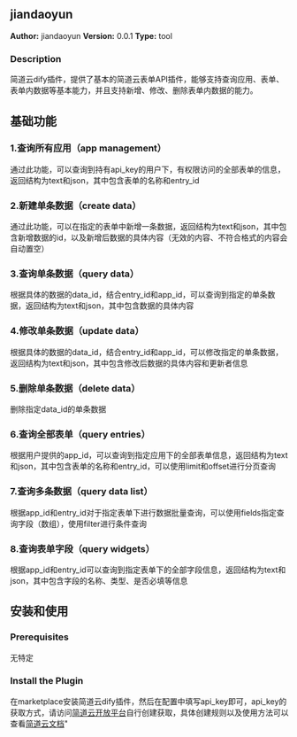 ## jiandaoyun

**Author:** jiandaoyun
**Version:** 0.0.1
**Type:** tool

### Description

简道云dify插件，提供了基本的简道云表单API插件，能够支持查询应用、表单、表单内数据等基本能力，并且支持新增、修改、删除表单内数据的能力。

## 基础功能

### 1.查询所有应用（app management）

通过此功能，可以查询到持有api_key的用户下，有权限访问的全部表单的信息，返回结构为text和json，其中包含表单的名称和entry_id




### 2.新建单条数据（create data）
通过此功能，可以在指定的表单中新增一条数据，返回结构为text和json，其中包含新增数据的id，以及新增后数据的具体内容（无效的内容、不符合格式的内容会自动置空）

### 3.查询单条数据（query data）
根据具体的数据的data_id，结合entry_id和app_id，可以查询到指定的单条数据，返回结构为text和json，其中包含数据的具体内容

### 4.修改单条数据（update data）
根据具体的数据的data_id，结合entry_id和app_id，可以修改指定的单条数据，返回结构为text和json，其中包含修改后数据的具体内容和更新者信息

### 5.删除单条数据（delete data）
删除指定data_id的单条数据

### 6.查询全部表单（query entries）
根据用户提供的app_id，可以查询到指定应用下的全部表单信息，返回结构为text和json，其中包含表单的名称和entry_id，可以使用limit和offset进行分页查询

### 7.查询多条数据（query data list）
根据app_id和entry_id对于指定表单下进行数据批量查询，可以使用fields指定查询字段（数组），使用filter进行条件查询

### 8.查询表单字段（query widgets）
根据app_id和entry_id可以查询到指定表单下的全部字段信息，返回结构为text和json，其中包含字段的名称、类型、是否必填等信息

## 安装和使用
### Prerequisites
无特定

### Install the Plugin
在marketplace安装简道云dify插件，然后在配置中填写api_key即可，api_key的获取方式，请访问[简道云开放平台](http://jiandaoyun.com/open#/key/api_key)自行创建获取，具体创建规则以及使用方法可以查看[简道云文档](https://hc.jiandaoyun.com/open/11498)"




